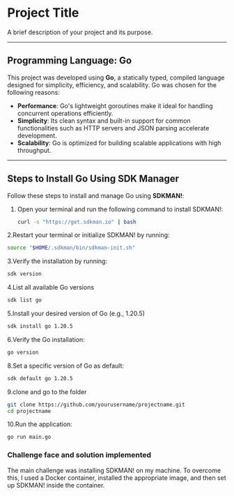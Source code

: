 # Project Title

A brief description of your project and its purpose.

---

## Programming Language: Go

This project was developed using **Go**, a statically typed, compiled language designed for simplicity, efficiency, and scalability. Go was chosen for the following reasons:

- **Performance**: Go's lightweight goroutines make it ideal for handling concurrent operations efficiently.
- **Simplicity**: Its clean syntax and built-in support for common functionalities such as HTTP servers and JSON parsing accelerate development.
- **Scalability**: Go is optimized for building scalable applications with high throughput.

---

## Steps to Install Go Using SDK Manager

Follow these steps to install and manage Go using **SDKMAN!**:

1. Open your terminal and run the following command to install SDKMAN!:
   ```bash
   curl -s "https://get.sdkman.io" | bash

2.Restart your terminal or initialize SDKMAN! by running:
   ```bash
   source "$HOME/.sdkman/bin/sdkman-init.sh"
   ```
3.Verify the installation by running:
   ```bash
   sdk version
   ```
4.List all available Go versions
   ```bash
   sdk list go
   ```
5.Install your desired version of Go (e.g., 1.20.5)
   ```bash
   sdk install go 1.20.5
   ```
6.Verify the Go installation:
   ```bash
   go version
   ```
8.Set a specific version of Go as default:
   ```bash
   sdk default go 1.20.5
   ```
9.clone and go to the folder
   ```bash
   git clone https://github.com/yourusername/projectname.git
   cd projectname
   ```
10.Run the application:
   ```bash
   go run main.go
   ```

### Challenge face and solution implemented
The main challenge was installing SDKMAN! on my machine. To overcome this, I used a Docker container, installed the appropriate image, and then set up SDKMAN! inside the container.






